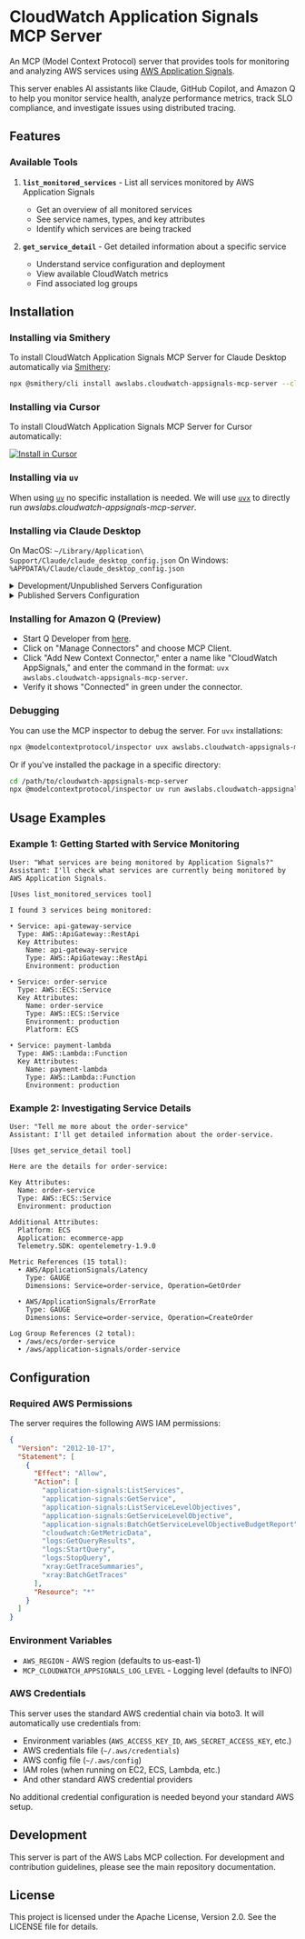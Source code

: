 # CloudWatch Application Signals MCP Server

An MCP (Model Context Protocol) server that provides tools for monitoring and analyzing AWS services using [AWS Application Signals](https://docs.aws.amazon.com/AmazonCloudWatch/latest/monitoring/CloudWatch-Application-Signals.html).

This server enables AI assistants like Claude, GitHub Copilot, and Amazon Q to help you monitor service health, analyze performance metrics, track SLO compliance, and investigate issues using distributed tracing.

## Features

### Available Tools

1. **`list_monitored_services`** - List all services monitored by AWS Application Signals
   - Get an overview of all monitored services
   - See service names, types, and key attributes
   - Identify which services are being tracked

2. **`get_service_detail`** - Get detailed information about a specific service
   - Understand service configuration and deployment
   - View available CloudWatch metrics
   - Find associated log groups

## Installation

### Installing via Smithery

To install CloudWatch Application Signals MCP Server for Claude Desktop automatically via [Smithery](https://smithery.ai/server/awslabs.cloudwatch-appsignals-mcp-server):

```bash
npx @smithery/cli install awslabs.cloudwatch-appsignals-mcp-server --client claude
```

### Installing via Cursor

To install CloudWatch Application Signals MCP Server for Cursor automatically:

[![Install in Cursor](https://img.shields.io/badge/Install%20in%20Cursor-Install-blue?style=for-the-badge&logo=cursor&logoColor=white)](https://cursor.com/settings/extensions/install?server=awslabs.cloudwatch-appsignals-mcp-server)

### Installing via `uv`

When using [`uv`](https://docs.astral.sh/uv/) no specific installation is needed. We will
use [`uvx`](https://docs.astral.sh/uv/guides/tools/) to directly run *awslabs.cloudwatch-appsignals-mcp-server*.

### Installing via Claude Desktop

On MacOS: `~/Library/Application\ Support/Claude/claude_desktop_config.json`
On Windows: `%APPDATA%/Claude/claude_desktop_config.json`

<details>
  <summary>Development/Unpublished Servers Configuration</summary>
  When installing a development or unpublished server, add the `--directory` flag:

  ```json
  {
    "mcpServers": {
      "awslabs.cloudwatch-appsignals-mcp-server": {
        "command": "uvx",
        "args": ["--from", "/absolute/path/to/cloudwatch-appsignals-mcp-server", "awslabs.cloudwatch-appsignals-mcp-server"]
      }
    }
  }
  ```
</details>

<details>
  <summary>Published Servers Configuration</summary>

  ```json
  {
    "mcpServers": {
      "awslabs.cloudwatch-appsignals-mcp-server": {
        "command": "uvx",
        "args": ["awslabs.cloudwatch-appsignals-mcp-server"]
      }
    }
  }
  ```
</details>

### Installing for Amazon Q (Preview)

- Start Q Developer from [here](https://q.aws/chat).
- Click on "Manage Connectors" and choose MCP Client.
- Click "Add New Context Connector," enter a name like "CloudWatch AppSignals," and enter the command in the format: `uvx awslabs.cloudwatch-appsignals-mcp-server`.
- Verify it shows "Connected" in green under the connector.

### Debugging

You can use the MCP inspector to debug the server. For `uvx` installations:

```bash
npx @modelcontextprotocol/inspector uvx awslabs.cloudwatch-appsignals-mcp-server
```

Or if you've installed the package in a specific directory:

```bash
cd /path/to/cloudwatch-appsignals-mcp-server
npx @modelcontextprotocol/inspector uv run awslabs.cloudwatch-appsignals-mcp-server
```

## Usage Examples

### Example 1: Getting Started with Service Monitoring
```
User: "What services are being monitored by Application Signals?"
Assistant: I'll check what services are currently being monitored by AWS Application Signals.

[Uses list_monitored_services tool]

I found 3 services being monitored:

• Service: api-gateway-service
  Type: AWS::ApiGateway::RestApi
  Key Attributes:
    Name: api-gateway-service
    Type: AWS::ApiGateway::RestApi
    Environment: production

• Service: order-service
  Type: AWS::ECS::Service
  Key Attributes:
    Name: order-service
    Type: AWS::ECS::Service
    Environment: production
    Platform: ECS

• Service: payment-lambda
  Type: AWS::Lambda::Function
  Key Attributes:
    Name: payment-lambda
    Type: AWS::Lambda::Function
    Environment: production
```

### Example 2: Investigating Service Details
```
User: "Tell me more about the order-service"
Assistant: I'll get detailed information about the order-service.

[Uses get_service_detail tool]

Here are the details for order-service:

Key Attributes:
  Name: order-service
  Type: AWS::ECS::Service
  Environment: production

Additional Attributes:
  Platform: ECS
  Application: ecommerce-app
  Telemetry.SDK: opentelemetry-1.9.0

Metric References (15 total):
  • AWS/ApplicationSignals/Latency
    Type: GAUGE
    Dimensions: Service=order-service, Operation=GetOrder

  • AWS/ApplicationSignals/ErrorRate
    Type: GAUGE
    Dimensions: Service=order-service, Operation=CreateOrder

Log Group References (2 total):
  • /aws/ecs/order-service
  • /aws/application-signals/order-service
```

## Configuration

### Required AWS Permissions

The server requires the following AWS IAM permissions:

```json
{
  "Version": "2012-10-17",
  "Statement": [
    {
      "Effect": "Allow",
      "Action": [
        "application-signals:ListServices",
        "application-signals:GetService",
        "application-signals:ListServiceLevelObjectives",
        "application-signals:GetServiceLevelObjective",
        "application-signals:BatchGetServiceLevelObjectiveBudgetReport",
        "cloudwatch:GetMetricData",
        "logs:GetQueryResults",
        "logs:StartQuery",
        "logs:StopQuery",
        "xray:GetTraceSummaries",
        "xray:BatchGetTraces"
      ],
      "Resource": "*"
    }
  ]
}
```

### Environment Variables

- `AWS_REGION` - AWS region (defaults to us-east-1)
- `MCP_CLOUDWATCH_APPSIGNALS_LOG_LEVEL` - Logging level (defaults to INFO)

### AWS Credentials

This server uses the standard AWS credential chain via boto3. It will automatically use credentials from:
- Environment variables (`AWS_ACCESS_KEY_ID`, `AWS_SECRET_ACCESS_KEY`, etc.)
- AWS credentials file (`~/.aws/credentials`)
- AWS config file (`~/.aws/config`)
- IAM roles (when running on EC2, ECS, Lambda, etc.)
- And other standard AWS credential providers

No additional credential configuration is needed beyond your standard AWS setup.

## Development

This server is part of the AWS Labs MCP collection. For development and contribution guidelines, please see the main repository documentation.

## License

This project is licensed under the Apache License, Version 2.0. See the LICENSE file for details.
